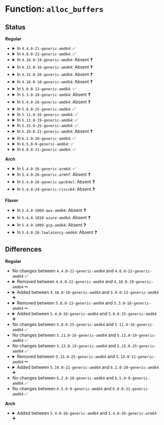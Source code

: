 # Function: <code>alloc_buffers</code>

## Status
<b>Regular</b>
<ul>
<li>
<details>
<summary>In <code>4.4.0-21-generic-amd64</code>: ✅</summary>

```c
int alloc_buffers()
```

```json
{
  "name": "alloc_buffers",
  "collision_type": "Unique Static",
  "inline_type": "No",
  "funcs": [
    {
      "addr": 18446744071595201823,
      "name": "alloc_buffers",
      "external": false,
      "loc": "security/apparmor/lsm.c:1512",
      "file": "security/apparmor/lsm.c",
      "inline": "seen, unknown",
      "caller_inline": [],
      "caller_func": []
    }
  ],
  "symbols": [
    {
      "addr": 18446744071595201823,
      "name": "alloc_buffers",
      "section": ".init.text",
      "bind": "STB_LOCAL",
      "size": 193
    }
  ]
}
```
</details>
</li>
<li>
<details>
<summary>In <code>4.8.0-22-generic-amd64</code>: ✅</summary>

```c
int alloc_buffers()
```

```json
{
  "name": "alloc_buffers",
  "collision_type": "Unique Static",
  "inline_type": "No",
  "funcs": [
    {
      "addr": 18446744071595377298,
      "name": "alloc_buffers",
      "external": false,
      "loc": "security/apparmor/lsm.c:1488",
      "file": "security/apparmor/lsm.c",
      "inline": "seen, unknown",
      "caller_inline": [],
      "caller_func": []
    }
  ],
  "symbols": [
    {
      "addr": 18446744071595377298,
      "name": "alloc_buffers",
      "section": ".init.text",
      "bind": "STB_LOCAL",
      "size": 193
    }
  ]
}
```
</details>
</li>
<li>
<details>
<summary>In <code>4.10.0-19-generic-amd64</code>: Absent ❓</summary>

```json
{
  "name": "alloc_buffers",
  "collision_type": "Unique Static",
  "inline_type": "Full",
  "funcs": [
    {
      "addr": 18446744071595625810,
      "name": "alloc_buffers",
      "external": false,
      "loc": "security/apparmor/lsm.c:1493",
      "file": "security/apparmor/lsm.c",
      "inline": "not declared, inlined",
      "caller_inline": [],
      "caller_func": []
    }
  ],
  "symbols": []
}
```
</details>
</li>
<li>
<details>
<summary>In <code>4.13.0-16-generic-amd64</code>: Absent ❓</summary>

```json
{
  "name": "alloc_buffers",
  "collision_type": "Unique Static",
  "inline_type": "Full",
  "funcs": [
    {
      "addr": 18446744071596557810,
      "name": "alloc_buffers",
      "external": false,
      "loc": "security/apparmor/lsm.c:1490",
      "file": "security/apparmor/lsm.c",
      "inline": "not declared, inlined",
      "caller_inline": [],
      "caller_func": []
    }
  ],
  "symbols": []
}
```
</details>
</li>
<li>
<details>
<summary>In <code>4.15.0-20-generic-amd64</code>: Absent ❓</summary>

```json
{
  "name": "alloc_buffers",
  "collision_type": "Unique Static",
  "inline_type": "Full",
  "funcs": [
    {
      "addr": 18446744071602885283,
      "name": "alloc_buffers",
      "external": false,
      "loc": "security/apparmor/lsm.c:1461",
      "file": "security/apparmor/lsm.c",
      "inline": "not declared, inlined",
      "caller_inline": [],
      "caller_func": []
    }
  ],
  "symbols": []
}
```
</details>
</li>
<li>
<details>
<summary>In <code>4.18.0-10-generic-amd64</code>: Absent ❓</summary>

```json
{
  "name": "alloc_buffers",
  "collision_type": "Unique Static",
  "inline_type": "Full",
  "funcs": [
    {
      "addr": 0,
      "name": "alloc_buffers",
      "external": false,
      "loc": "security/apparmor/lsm.c:1591",
      "file": "security/apparmor/lsm.c",
      "inline": "not declared, inlined",
      "caller_inline": [
        "security/apparmor/lsm.c:apparmor_init"
      ],
      "caller_func": []
    }
  ],
  "symbols": []
}
```
</details>
</li>
<li>
<details>
<summary>In <code>5.0.0-13-generic-amd64</code>: ✅</summary>

```c
int alloc_buffers()
```

```json
{
  "name": "alloc_buffers",
  "collision_type": "Unique Static",
  "inline_type": "No",
  "funcs": [
    {
      "addr": 18446744071604858810,
      "name": "alloc_buffers",
      "external": false,
      "loc": "security/apparmor/lsm.c:1599",
      "file": "security/apparmor/lsm.c",
      "inline": "seen, unknown",
      "caller_inline": [],
      "caller_func": [
        "security/apparmor/lsm.c:apparmor_init"
      ]
    }
  ],
  "symbols": [
    {
      "addr": 18446744071604858810,
      "name": "alloc_buffers",
      "section": ".init.text",
      "bind": "STB_LOCAL",
      "size": 213
    }
  ]
}
```
</details>
</li>
<li>
<details>
<summary>In <code>5.3.0-18-generic-amd64</code>: Absent ❓</summary>

```json
{
  "name": "alloc_buffers",
  "collision_type": "Unique Static",
  "inline_type": "Full",
  "funcs": [
    {
      "addr": 0,
      "name": "alloc_buffers",
      "external": false,
      "loc": "security/apparmor/lsm.c:1595",
      "file": "security/apparmor/lsm.c",
      "inline": "not declared, inlined",
      "caller_inline": [
        "security/apparmor/lsm.c:apparmor_init"
      ],
      "caller_func": []
    }
  ],
  "symbols": []
}
```
</details>
</li>
<li>
<details>
<summary>In <code>5.4.0-26-generic-amd64</code>: Absent ❓</summary>

```json
{
  "name": "alloc_buffers",
  "collision_type": "Unique Static",
  "inline_type": "Full",
  "funcs": [
    {
      "addr": 0,
      "name": "alloc_buffers",
      "external": false,
      "loc": "security/apparmor/lsm.c:1595",
      "file": "security/apparmor/lsm.c",
      "inline": "not declared, inlined",
      "caller_inline": [
        "security/apparmor/lsm.c:apparmor_init"
      ],
      "caller_func": []
    }
  ],
  "symbols": []
}
```
</details>
</li>
<li>
<details>
<summary>In <code>5.8.0-25-generic-amd64</code>: ✅</summary>

```c
int alloc_buffers()
```

```json
{
  "name": "alloc_buffers",
  "collision_type": "Unique Static",
  "inline_type": "No",
  "funcs": [
    {
      "addr": 18446744071609279955,
      "name": "alloc_buffers",
      "external": false,
      "loc": "security/apparmor/lsm.c:1791",
      "file": "security/apparmor/lsm.c",
      "inline": "seen, unknown",
      "caller_inline": [],
      "caller_func": [
        "security/apparmor/lsm.c:apparmor_init"
      ]
    }
  ],
  "symbols": [
    {
      "addr": 18446744071609279955,
      "name": "alloc_buffers",
      "section": ".init.text",
      "bind": "STB_LOCAL",
      "size": 151
    }
  ]
}
```
</details>
</li>
<li>
<details>
<summary>In <code>5.11.0-16-generic-amd64</code>: ✅</summary>

```c
int alloc_buffers()
```

```json
{
  "name": "alloc_buffers",
  "collision_type": "Unique Static",
  "inline_type": "No",
  "funcs": [
    {
      "addr": 18446744071612348784,
      "name": "alloc_buffers",
      "external": false,
      "loc": "security/apparmor/lsm.c:1791",
      "file": "security/apparmor/lsm.c",
      "inline": "seen, unknown",
      "caller_inline": [],
      "caller_func": [
        "security/apparmor/lsm.c:apparmor_init"
      ]
    }
  ],
  "symbols": [
    {
      "addr": 18446744071612348784,
      "name": "alloc_buffers",
      "section": ".init.text",
      "bind": "STB_LOCAL",
      "size": 151
    }
  ]
}
```
</details>
</li>
<li>
<details>
<summary>In <code>5.13.0-19-generic-amd64</code>: ✅</summary>

```c
int alloc_buffers()
```

```json
{
  "name": "alloc_buffers",
  "collision_type": "Unique Static",
  "inline_type": "No",
  "funcs": [
    {
      "addr": 18446744071614489741,
      "name": "alloc_buffers",
      "external": false,
      "loc": "security/apparmor/lsm.c:1801",
      "file": "security/apparmor/lsm.c",
      "inline": "seen, unknown",
      "caller_inline": [],
      "caller_func": [
        "security/apparmor/lsm.c:apparmor_init"
      ]
    }
  ],
  "symbols": [
    {
      "addr": 18446744071614489741,
      "name": "alloc_buffers",
      "section": ".init.text",
      "bind": "STB_LOCAL",
      "size": 151
    }
  ]
}
```
</details>
</li>
<li>
<details>
<summary>In <code>5.15.0-25-generic-amd64</code>: ✅</summary>

```c
int alloc_buffers()
```

```json
{
  "name": "alloc_buffers",
  "collision_type": "Unique Static",
  "inline_type": "No",
  "funcs": [
    {
      "addr": 18446744071615436703,
      "name": "alloc_buffers",
      "external": false,
      "loc": "security/apparmor/lsm.c:1801",
      "file": "security/apparmor/lsm.c",
      "inline": "seen, unknown",
      "caller_inline": [],
      "caller_func": [
        "security/apparmor/lsm.c:apparmor_init"
      ]
    }
  ],
  "symbols": [
    {
      "addr": 18446744071615436703,
      "name": "alloc_buffers",
      "section": ".init.text",
      "bind": "STB_LOCAL",
      "size": 151
    }
  ]
}
```
</details>
</li>
<li>
<details>
<summary>In <code>5.19.0-21-generic-amd64</code>: Absent ❓</summary>

```json
{
  "name": "alloc_buffers",
  "collision_type": "Unique Static",
  "inline_type": "Full",
  "funcs": [
    {
      "addr": 18446744071617234389,
      "name": "alloc_buffers",
      "external": false,
      "loc": "security/apparmor/lsm.c:2041",
      "file": "security/apparmor/lsm.c",
      "inline": "not declared, inlined",
      "caller_inline": [
        "security/apparmor/lsm.c:apparmor_init"
      ],
      "caller_func": []
    }
  ],
  "symbols": []
}
```
</details>
</li>
<li>
<details>
<summary>In <code>6.2.0-20-generic-amd64</code>: ✅</summary>

```c
int alloc_buffers()
```

```json
{
  "name": "alloc_buffers",
  "collision_type": "Unique Static",
  "inline_type": "No",
  "funcs": [
    {
      "addr": 18446744071627946416,
      "name": "alloc_buffers",
      "external": false,
      "loc": "security/apparmor/lsm.c:2191",
      "file": "security/apparmor/lsm.c",
      "inline": "seen, unknown",
      "caller_inline": [],
      "caller_func": [
        "security/apparmor/lsm.c:apparmor_init"
      ]
    }
  ],
  "symbols": [
    {
      "addr": 18446744071627946416,
      "name": "alloc_buffers",
      "section": ".init.text",
      "bind": "STB_LOCAL",
      "size": 409
    }
  ]
}
```
</details>
</li>
<li>
<details>
<summary>In <code>6.5.0-9-generic-amd64</code>: ✅</summary>

```c
int alloc_buffers()
```

```json
{
  "name": "alloc_buffers",
  "collision_type": "Unique Static",
  "inline_type": "No",
  "funcs": [
    {
      "addr": 18446744071619708976,
      "name": "alloc_buffers",
      "external": false,
      "loc": "security/apparmor/lsm.c:2347",
      "file": "security/apparmor/lsm.c",
      "inline": "seen, unknown",
      "caller_inline": [],
      "caller_func": [
        "security/apparmor/lsm.c:apparmor_init"
      ]
    }
  ],
  "symbols": [
    {
      "addr": 18446744071619708976,
      "name": "alloc_buffers",
      "section": ".init.text",
      "bind": "STB_LOCAL",
      "size": 409
    }
  ]
}
```
</details>
</li>
<li>
<details>
<summary>In <code>6.8.0-31-generic-amd64</code>: ✅</summary>

```c
int alloc_buffers()
```

```json
{
  "name": "alloc_buffers",
  "collision_type": "Unique Static",
  "inline_type": "No",
  "funcs": [
    {
      "addr": 18446744071622016576,
      "name": "alloc_buffers",
      "external": false,
      "loc": "security/apparmor/lsm.c:2350",
      "file": "security/apparmor/lsm.c",
      "inline": "seen, unknown",
      "caller_inline": [],
      "caller_func": [
        "security/apparmor/lsm.c:apparmor_init"
      ]
    }
  ],
  "symbols": [
    {
      "addr": 18446744071622016576,
      "name": "alloc_buffers",
      "section": ".init.text",
      "bind": "STB_LOCAL",
      "size": 339
    }
  ]
}
```
</details>
</li>
</ul>
<b>Arch</b>
<ul>
<li>
<details>
<summary>In <code>5.4.0-26-generic-arm64</code>: ✅</summary>

```c
int alloc_buffers()
```

```json
{
  "name": "alloc_buffers",
  "collision_type": "Unique Static",
  "inline_type": "No",
  "funcs": [
    {
      "addr": 18446603336511043316,
      "name": "alloc_buffers",
      "external": false,
      "loc": "security/apparmor/lsm.c:1595",
      "file": "security/apparmor/lsm.c",
      "inline": "seen, unknown",
      "caller_inline": [],
      "caller_func": [
        "security/apparmor/lsm.c:apparmor_init"
      ]
    }
  ],
  "symbols": [
    {
      "addr": 18446603336511043316,
      "name": "alloc_buffers",
      "section": ".init.text",
      "bind": "STB_LOCAL",
      "size": 248
    }
  ]
}
```
</details>
</li>
<li>
<details>
<summary>In <code>5.4.0-26-generic-armhf</code>: Absent ❓</summary>

```json
{
  "name": "alloc_buffers",
  "collision_type": "Unique Static",
  "inline_type": "Full",
  "funcs": [
    {
      "addr": 0,
      "name": "alloc_buffers",
      "external": false,
      "loc": "security/apparmor/lsm.c:1595",
      "file": "security/apparmor/lsm.c",
      "inline": "not declared, inlined",
      "caller_inline": [
        "security/apparmor/lsm.c:apparmor_init"
      ],
      "caller_func": []
    }
  ],
  "symbols": []
}
```
</details>
</li>
<li>
<details>
<summary>In <code>5.4.0-26-generic-ppc64el</code>: Absent ❓</summary>

```json
{
  "name": "alloc_buffers",
  "collision_type": "Unique Static",
  "inline_type": "Full",
  "funcs": [
    {
      "addr": 0,
      "name": "alloc_buffers",
      "external": false,
      "loc": "security/apparmor/lsm.c:1595",
      "file": "security/apparmor/lsm.c",
      "inline": "not declared, inlined",
      "caller_inline": [
        "security/apparmor/lsm.c:apparmor_init"
      ],
      "caller_func": []
    }
  ],
  "symbols": []
}
```
</details>
</li>
<li>
<details>
<summary>In <code>5.4.0-24-generic-riscv64</code>: Absent ❓</summary>

```json
{
  "name": "alloc_buffers",
  "collision_type": "Unique Static",
  "inline_type": "Full",
  "funcs": [
    {
      "addr": 18446743936270755842,
      "name": "alloc_buffers",
      "external": false,
      "loc": "security/apparmor/lsm.c:1595",
      "file": "security/apparmor/lsm.c",
      "inline": "not declared, inlined",
      "caller_inline": [
        "security/apparmor/lsm.c:apparmor_init"
      ],
      "caller_func": []
    }
  ],
  "symbols": []
}
```
</details>
</li>
</ul>
<b>Flavor</b>
<ul>
<li>
<details>
<summary>In <code>5.4.0-1009-aws-amd64</code>: Absent ❓</summary>

```json
{
  "name": "alloc_buffers",
  "collision_type": "Unique Static",
  "inline_type": "Full",
  "funcs": [
    {
      "addr": 0,
      "name": "alloc_buffers",
      "external": false,
      "loc": "security/apparmor/lsm.c:1595",
      "file": "security/apparmor/lsm.c",
      "inline": "not declared, inlined",
      "caller_inline": [
        "security/apparmor/lsm.c:apparmor_init"
      ],
      "caller_func": []
    }
  ],
  "symbols": []
}
```
</details>
</li>
<li>
<details>
<summary>In <code>5.4.0-1010-azure-amd64</code>: Absent ❓</summary>

```json
{
  "name": "alloc_buffers",
  "collision_type": "Unique Static",
  "inline_type": "Full",
  "funcs": [
    {
      "addr": 0,
      "name": "alloc_buffers",
      "external": false,
      "loc": "security/apparmor/lsm.c:1595",
      "file": "security/apparmor/lsm.c",
      "inline": "not declared, inlined",
      "caller_inline": [
        "security/apparmor/lsm.c:apparmor_init"
      ],
      "caller_func": []
    }
  ],
  "symbols": []
}
```
</details>
</li>
<li>
<details>
<summary>In <code>5.4.0-1009-gcp-amd64</code>: Absent ❓</summary>

```json
{
  "name": "alloc_buffers",
  "collision_type": "Unique Static",
  "inline_type": "Full",
  "funcs": [
    {
      "addr": 0,
      "name": "alloc_buffers",
      "external": false,
      "loc": "security/apparmor/lsm.c:1595",
      "file": "security/apparmor/lsm.c",
      "inline": "not declared, inlined",
      "caller_inline": [
        "security/apparmor/lsm.c:apparmor_init"
      ],
      "caller_func": []
    }
  ],
  "symbols": []
}
```
</details>
</li>
<li>
<details>
<summary>In <code>5.4.0-26-lowlatency-amd64</code>: Absent ❓</summary>

```json
{
  "name": "alloc_buffers",
  "collision_type": "Unique Static",
  "inline_type": "Full",
  "funcs": [
    {
      "addr": 0,
      "name": "alloc_buffers",
      "external": false,
      "loc": "security/apparmor/lsm.c:1595",
      "file": "security/apparmor/lsm.c",
      "inline": "not declared, inlined",
      "caller_inline": [
        "security/apparmor/lsm.c:apparmor_init"
      ],
      "caller_func": []
    }
  ],
  "symbols": []
}
```
</details>
</li>
</ul>

## Differences
<b>Regular</b>
<ul>
<li>
No changes between <code>4.4.0-21-generic-amd64</code> and <code>4.8.0-22-generic-amd64</code> ✅
</li>
<li>
<details>
<summary>Removed between <code>4.8.0-22-generic-amd64</code> and <code>4.10.0-19-generic-amd64</code> ➖</summary>

```c
int alloc_buffers()
```
</details>
</li>
<li>
<details>
<summary>Added between <code>4.18.0-10-generic-amd64</code> and <code>5.0.0-13-generic-amd64</code> ➕</summary>

```c
int alloc_buffers()
```
</details>
</li>
<li>
<details>
<summary>Removed between <code>5.0.0-13-generic-amd64</code> and <code>5.3.0-18-generic-amd64</code> ➖</summary>

```c
int alloc_buffers()
```
</details>
</li>
<li>
<details>
<summary>Added between <code>5.4.0-26-generic-amd64</code> and <code>5.8.0-25-generic-amd64</code> ➕</summary>

```c
int alloc_buffers()
```
</details>
</li>
<li>
No changes between <code>5.8.0-25-generic-amd64</code> and <code>5.11.0-16-generic-amd64</code> ✅
</li>
<li>
No changes between <code>5.11.0-16-generic-amd64</code> and <code>5.13.0-19-generic-amd64</code> ✅
</li>
<li>
No changes between <code>5.13.0-19-generic-amd64</code> and <code>5.15.0-25-generic-amd64</code> ✅
</li>
<li>
<details>
<summary>Removed between <code>5.15.0-25-generic-amd64</code> and <code>5.19.0-21-generic-amd64</code> ➖</summary>

```c
int alloc_buffers()
```
</details>
</li>
<li>
<details>
<summary>Added between <code>5.19.0-21-generic-amd64</code> and <code>6.2.0-20-generic-amd64</code> ➕</summary>

```c
int alloc_buffers()
```
</details>
</li>
<li>
No changes between <code>6.2.0-20-generic-amd64</code> and <code>6.5.0-9-generic-amd64</code> ✅
</li>
<li>
No changes between <code>6.5.0-9-generic-amd64</code> and <code>6.8.0-31-generic-amd64</code> ✅
</li>
</ul>
<b>Arch</b>
<ul>
<li>
<details>
<summary>Added between <code>5.4.0-26-generic-amd64</code> and <code>5.4.0-26-generic-arm64</code> ➕</summary>

```c
int alloc_buffers()
```
</details>
</li>
</ul>
